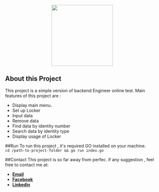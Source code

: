 <p align="center"><a href="https://codemi.co.id" target="_blank"><img width="200" src="https://codemi.co.id/wp-content/uploads/2019/08/codemi-394x150.png" width="400"></a></p>

## About this Project

This project is a simple version of backend Engineer online test. Main features of this project are :

- Display main menu.
- Set up Locker
- Input data
- Remove data
- Find data by identity number
- Search data by identity type
- Display usage of Locker

##Run
To run this project , it's required GO installed on your machine. <br>
```cd /path-to-project-folder && go run index.go```

##Contact
This project is so far away from perfec.
if any suggestion , feel free to contact me at:
- **[Email](mailto:h.karisma@gmail.com)**
- **[Facebook](https://facebook.com/karisma.prabakuncara)**
- **[Linkedin](https://www.linkedin.com/in/karisma-prabakuncara-778814101)**


